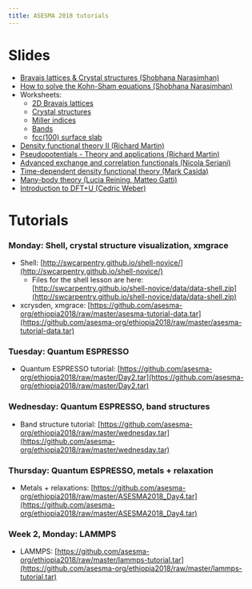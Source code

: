 ```yaml
---
title: ASESMA 2018 tutorials
---
```


# Slides

- [Bravais lattices & Crystal structures (Shobhana Narasimhan)](https://github.com/asesma-org/ethiopia2018/raw/master/slides/ssp_review_addis_2018.pdf)
- [How to solve the Kohn-Sham equations (Shobhana Narasimhan)](https://github.com/asesma-org/ethiopia2018/raw/master/slides/bands_scf_addis.pdf)
- Worksheets:
  - [2D Bravais lattices](https://github.com/asesma-org/ethiopia2018/raw/master/slides/worksheet1_2DBravLats.pdf)
  - [Crystal structures](https://github.com/asesma-org/ethiopia2018/raw/master/slides/worksheet2_Xtalstructure.pdf)
  - [Miller indices](https://github.com/asesma-org/ethiopia2018/raw/master/slides/worksheet3_millerindices.pdf)
  - [Bands](https://github.com/asesma-org/ethiopia2018/raw/master/slides/worksheet4_bands.pdf)
  - [fcc(100) surface slab](https://github.com/asesma-org/ethiopia2018/raw/master/slides/worksheet5_surfaceslab.pdf)
- [Density functional theory II (Richard Martin)](https://github.com/asesma-org/ethiopia2018/raw/master/slides/Martin-DFT.pdf)
- [Pseudopotentials - Theory and applications (Richard Martin)](https://github.com/asesma-org/ethiopia2018/raw/master/slides/Martin-Pseudopotentials.pdf)
- [Advanced exchange and correlation functionals (Nicola Seriani)](https://github.com/asesma-org/ethiopia2018/raw/master/slides/Seriani-functionals.pdf)
- [Time-dependent density functional theory (Mark Casida)](https://github.com/asesma-org/ethiopia2018/raw/master/slides/Casida-TDDFT.pdf)
- [Many-body theory (Lucia Reining, Matteo Gatti)](https://github.com/asesma-org/ethiopia2018/raw/master/slides/addis-complete.pdf)
- [Introduction to DFT+U (Cedric Weber)](https://github.com/asesma-org/ethiopia2018/raw/master/slides/WeberCedric_DFT_U_lecture.pdf)

# Tutorials

### Monday: Shell, crystal structure visualization, xmgrace

- Shell: [http://swcarpentry.github.io/shell-novice/](http://swcarpentry.github.io/shell-novice/)
  - Files for the shell lesson are here: [http://swcarpentry.github.io/shell-novice/data/data-shell.zip](http://swcarpentry.github.io/shell-novice/data/data-shell.zip)
- xcrysden, xmgrace: [https://github.com/asesma-org/ethiopia2018/raw/master/asesma-tutorial-data.tar](https://github.com/asesma-org/ethiopia2018/raw/master/asesma-tutorial-data.tar)

### Tuesday: Quantum ESPRESSO

- Quantum ESPRESSO tutorial: [https://github.com/asesma-org/ethiopia2018/raw/master/Day2.tar](https://github.com/asesma-org/ethiopia2018/raw/master/Day2.tar)

### Wednesday: Quantum ESPRESSO, band structures

- Band structure tutorial: [https://github.com/asesma-org/ethiopia2018/raw/master/wednesday.tar](https://github.com/asesma-org/ethiopia2018/raw/master/wednesday.tar)

### Thursday: Quantum ESPRESSO, metals + relaxation

- Metals + relaxations: [https://github.com/asesma-org/ethiopia2018/raw/master/ASESMA2018_Day4.tar](https://github.com/asesma-org/ethiopia2018/raw/master/ASESMA2018_Day4.tar)

### Week 2, Monday: LAMMPS

- LAMMPS: [https://github.com/asesma-org/ethiopia2018/raw/master/lammps-tutorial.tar](https://github.com/asesma-org/ethiopia2018/raw/master/lammps-tutorial.tar)
